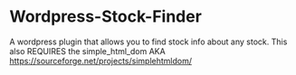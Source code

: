 # Wordpress-Stock-Finder
A wordpress plugin that allows you to find stock info about any stock. This also REQUIRES the simple_html_dom AKA https://sourceforge.net/projects/simplehtmldom/
